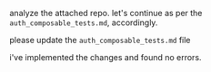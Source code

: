 analyze the attached repo. let's continue as per the `auth_composable_tests.md`, accordingly.

please update the `auth_composable_tests.md` file

i've implemented the changes and found no errors.